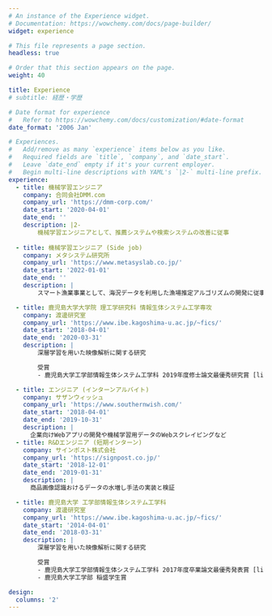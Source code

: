 ```yaml
---
# An instance of the Experience widget.
# Documentation: https://wowchemy.com/docs/page-builder/
widget: experience

# This file represents a page section.
headless: true

# Order that this section appears on the page.
weight: 40

title: Experience
# subtitle: 経歴・学歴

# Date format for experience
#   Refer to https://wowchemy.com/docs/customization/#date-format
date_format: '2006 Jan'

# Experiences.
#   Add/remove as many `experience` items below as you like.
#   Required fields are `title`, `company`, and `date_start`.
#   Leave `date_end` empty if it's your current employer.
#   Begin multi-line descriptions with YAML's `|2-` multi-line prefix.
experience:
  - title: 機械学習エンジニア
    company: 合同会社DMM.com
    company_url: 'https://dmm-corp.com/'
    date_start: '2020-04-01'
    date_end: ''
    description: |2-
        機械学習エンジニアとして、推薦システムや検索システムの改善に従事
        
  - title: 機械学習エンジニア (Side job)
    company: メタシステム研究所
    company_url: 'https://www.metasyslab.co.jp/'
    date_start: '2022-01-01'
    date_end: ''
    description: |
        スマート漁業事業として、海況データを利用した漁場推定アルゴリズムの開発に従事

  - title: 鹿児島大学大学院 理工学研究科 情報生体システム工学専攻 
    company: 渡邊研究室
    company_url: 'https://www.ibe.kagoshima-u.ac.jp/~fics/'
    date_start: '2018-04-01'
    date_end: '2020-03-31'
    description: |
        深層学習を用いた映像解析に関する研究

        受賞
        - 鹿児島大学工学部情報生体システム工学科 2019年度修士論文最優秀研究賞 [link](https://www.ibe.kagoshima-u.ac.jp/~fics/members/old_members.html#futami_yuuki)

  - title: エンジニア (インターンアルバイト)
    company: サザンウィッシュ
    company_url: 'https://www.southernwish.com/'
    date_start: '2018-04-01'
    date_end: '2019-10-31'
    description: |
      企業向けWebアプリの開発や機械学習用データのWebスクレイピングなど
  - title: R&Dエンジニア (短期インターン)
    company: サインポスト株式会社
    company_url: 'https://signpost.co.jp/'
    date_start: '2018-12-01'
    date_end: '2019-01-31'
    description: |
      商品画像認識おけるデータの水増し手法の実装と検証

  - title: 鹿児島大学 工学部情報生体システム工学科
    company: 渡邊研究室
    company_url: 'https://www.ibe.kagoshima-u.ac.jp/~fics/'
    date_start: '2014-04-01'
    date_end: '2018-03-31'
    description: |
        深層学習を用いた映像解析に関する研究

        受賞
        - 鹿児島大学工学部情報生体システム工学科 2017年度卒業論文最優秀発表賞 [link](https://www.ibe.kagoshima-u.ac.jp/~fics/members/old_members.html#futami_yuuki)
        - 鹿児島大学工学部 稲盛学生賞

design:
  columns: '2'
---
```

